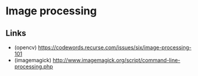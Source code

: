 Image processing
================

Links
-----

* (opencv) https://codewords.recurse.com/issues/six/image-processing-101
* (imagemagick) http://www.imagemagick.org/script/command-line-processing.php

